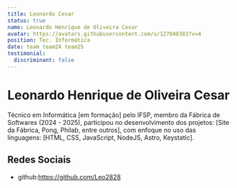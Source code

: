 ```yaml
---
title: Leonardo Cesar
status: true
name: Leonardo Henrique de Oliveira Cesar
avatar: https://avatars.githubusercontent.com/u/127048383?v=4
position: Tec. Informática
date: team team24 team25
testimonial:
  discriminant: false
---
```

# Leonardo Henrique de Oliveira Cesar

Técnico em Informática [em formação] pelo IFSP, membro da Fábrica de Softwares (2024 - 2025), participou no desenvolvimento dos projetos: [Site da Fábrica, Pong, Philab, entre outros], com enfoque no uso das linguagens: [HTML, CSS, JavaScript, NodeJS, Astro, Keystatic].

## Redes Sociais

- github:https://github.com/Leo2828
